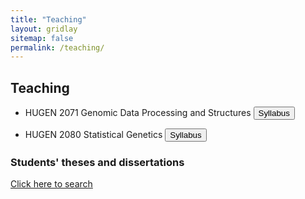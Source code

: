 ```yaml
---
title: "Teaching"
layout: gridlay
sitemap: false
permalink: /teaching/
---
```


## Teaching

* HUGEN 2071 Genomic Data Processing and Structures <a href="https://www.publichealth.pitt.edu/sites/default/files/assets/Hugen/syllabi/HUGEN_2071_Fall2023_Syllabus_17Aug2023.pdf" target="_blank"><button class="btn btn-info btn-sm">Syllabus</button></a>


* HUGEN 2080 Statistical Genetics <a href="https://www.publichealth.pitt.edu/sites/default/files/assets/Hugen/syllabi/2024_HuGen2080_Syllabus_6Jan2024.pdf" target="_blank"><button class="btn btn-info btn-sm">Syllabus</button></a>


### Students' theses and dissertations

<a href="http://d-scholarship.pitt.edu/cgi/search/archive/advanced?_action_search=1&dataset=archive&exp=0%7C0%7Cdate%2Fcreators_name%2Ftitle%7Carchive%7C-%7Ccontributors_name%3Acontributors_name%3AALL%3AEQ%3AWeeks%2C+Daniel%7Cetdcommittee_name%3Aetdcommittee_name%3AALL%3AEQ%3AWeeks%2C+Daniel%7C-%7Ceprint_status%3Aeprint_status%3AANY%3AEQ%3Aarchive&order=date%2Fcreators_name%2Ftitle" target="_blank">Click here to search</a>